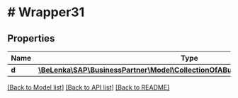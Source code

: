 # # Wrapper31

## Properties

Name | Type | Description | Notes
------------ | ------------- | ------------- | -------------
**d** | [**\BeLenka\SAP\BusinessPartner\Model\CollectionOfABusPartAddrDepdntTaxNmbrType**](CollectionOfABusPartAddrDepdntTaxNmbrType.md) |  | [optional]

[[Back to Model list]](../../README.md#models) [[Back to API list]](../../README.md#endpoints) [[Back to README]](../../README.md)
